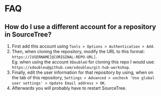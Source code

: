 # FAQ

## How do I use a different account for a repository in SourceTree?
1. First add this account using `Tools > Options > Authentication > Add`.
2. Then, when cloning the repository, modify the URL to this format: `https://[USERNAME]@[ORIGINAL-REPO-URL]`.\
   Eg. when using the account `XDoubleU` for cloning this repo I would use: `https://xdoubleu@github.com/xdoubleu/git-hub-workshop`.
3. Finally, edit the user information for that repository by using, when on the tab of this repository, `Settings > Advanced > uncheck 'Use global user settings' > Update Email address > OK`.
4. Afterwards you will probably have to restart SourceTree.
